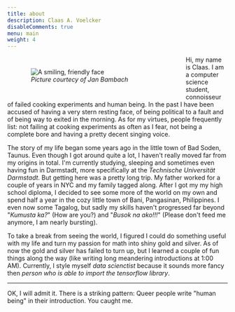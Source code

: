 ```yaml
---
title: about
description: Claas A. Voelcker
disableComments: true
menu: main
weight: 4
---
```


<!--![alt text](/img/profile_pic.jpg "A friendly face")-->
<figure align="left" style="padding: 1em; float:left; width: 300px">
	<img alt="A smiling, friendly face"
		src="/img/profile_pic.jpg">
	<figcaption><i>Picture courtecy of Jan Bambach</i></figcaption>
</figure>

Hi, my name is Claas. I am a computer science student, connoisseur of failed cooking experiments and human being. In the past I have been accused of having a very stern resting face, of being political to a fault and of being way to exited in the morning. As for my virtues, people frequently list: not failing at cooking experiments as often as I fear, not being a complete bore and having a pretty decent singing voice.

The story of my life began some years ago in the little town of Bad Soden, Taunus. Even though I got around quite a lot, I haven't really moved far from my origins in total. I'm currently studying, sleeping and sometimes even having fun in Darmstadt, more specifically at the _Technische Universität Darmstadt_. But getting here was a pretty long trip. My father worked for a couple of years in NYC and my family tagged along. After I got my my high school diploma, I decided to see some more of the world on my own and spend half a year in the cozy little town of Bani, Pangasinan, Philippines. I even now some Tagalog, but sadly my skills haven't progressed far beyond "_Kumusta ka?_" (How are you?) and "_Busok na ako!!!_" (Please don't feed me anymore, I am nearly bursting).

To take a break from seeing the world, I figured I could do something useful with my life and turn my passion for math into shiny gold and silver. As of now the gold and silver has failed to turn up, but I learned a couple of fun things along the way (like writing long meandering introductions at 1:00 AM). Currently, I style myself _data scienctist_ because it sounds more fancy then _person who is able to import the tensorflow library_.

---

OK, I will admit it. There is a striking pattern: Queer people write "human being" in their introduction. You caught me. 

